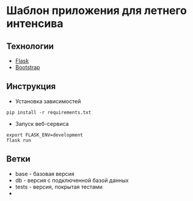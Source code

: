 # Шаблон приложения для летнего интенсива

## Технологии

* [Flask](http://flask.pocoo.org/)
* [Bootstrap](https://getbootstrap.com)

## Инструкция

* Установка зависимостей
```
pip install -r requirements.txt
```

* Запуск веб-сервиса
```
export FLASK_ENV=development
flask run
```

## Ветки

* base - базовая версия
* db - версия с подключенной базой данных
* tests - версия, покрытая тестами
* 